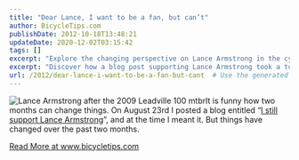 ```yaml
---
title: "Dear Lance, I want to be a fan, but can’t"
author: BicycleTips.com
publishDate: 2012-10-18T13:48:21
updateDate: 2020-12-02T03:15:42
tags: []
excerpt: "Explore the changing perspective on Lance Armstrong in the cycling world. A once dedicated fan reevaluates his support."
excerpt: "Discover how a blog post supporting Lance Armstrong took a turn in just two months. Find out more about the author's change of heart at www.bicycletips.com."
url: /2012/dear-lance-i-want-to-be-a-fan-but-cant  # Use the generated URL with year
---
```

<p><img alt="Lance Armstrong after the 2009 Leadville 100 mtbr" src="https://www.bicycletips.com/Portals/18/Content/10-18-12-Lance-337.jpg" style="display: block; float: left; margin-left: auto; margin-right: auto;" />It is funny how two months can change things. On August 23rd I posted a blog entitled &ldquo;<a href="https://www.bicycletips.com/tips/aid/32" target="_blank">I still support Lance Armstrong</a>&rdquo;, and at the time I meant it. But things have changed over the past two months.</p>  <a href="https://www.bicycletips.com/dear-lance-i-want-to-be-a-fan-but-cant">Read More at www.bicycletips.com</a>


